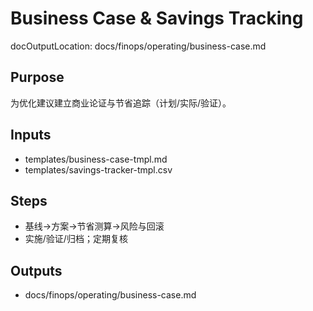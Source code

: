 # Business Case & Savings Tracking

docOutputLocation: docs/finops/operating/business-case.md

## Purpose

为优化建议建立商业论证与节省追踪（计划/实际/验证）。

## Inputs

- templates/business-case-tmpl.md
- templates/savings-tracker-tmpl.csv

## Steps

- 基线→方案→节省测算→风险与回滚
- 实施/验证/归档；定期复核

## Outputs

- docs/finops/operating/business-case.md
